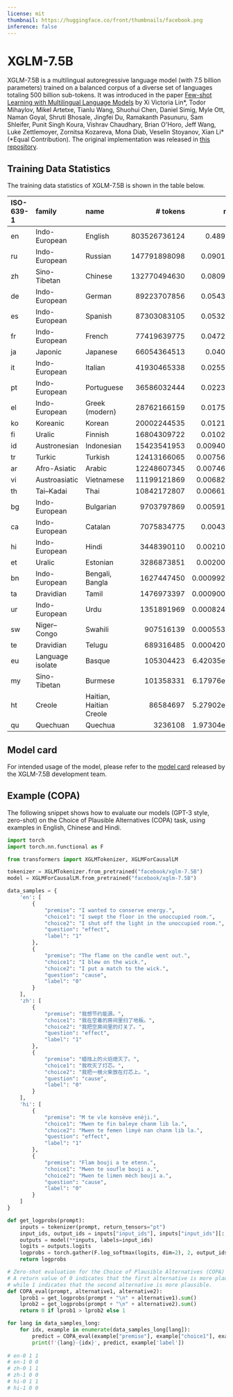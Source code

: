 ```yaml
---
license: mit
thumbnail: https://huggingface.co/front/thumbnails/facebook.png
inference: false
---
```


# XGLM-7.5B

XGLM-7.5B is a multilingual autoregressive language model (with 7.5 billion parameters) trained on a balanced corpus of a diverse set of languages totaling 500 billion sub-tokens. It was introduced in the paper [Few-shot Learning with Multilingual Language Models](https://arxiv.org/abs/2112.10668) by Xi Victoria Lin\*, Todor Mihaylov, Mikel Artetxe, Tianlu Wang, Shuohui Chen, Daniel Simig, Myle Ott, Naman Goyal, Shruti Bhosale, Jingfei Du, Ramakanth Pasunuru, Sam Shleifer, Punit Singh Koura, Vishrav Chaudhary, Brian O'Horo, Jeff Wang, Luke Zettlemoyer, Zornitsa Kozareva, Mona Diab, Veselin Stoyanov, Xian Li\* (\*Equal Contribution). The original implementation was released in [this repository](https://github.com/pytorch/fairseq/tree/main/examples/xglm).

## Training Data Statistics

The training data statistics of XGLM-7.5B is shown in the table below.

| ISO-639-1| family          | name                    |  # tokens    |    ratio    |   ratio w/ lowRes upsampling |
|:--------|:-----------------|:------------------------|-------------:|------------:|-------------:|
| en      | Indo-European    | English                 | 803526736124 | 0.489906    |       0.3259 |
| ru      | Indo-European    | Russian                 | 147791898098 | 0.0901079   |       0.0602 |
| zh      | Sino-Tibetan     | Chinese                 | 132770494630 | 0.0809494   |       0.0483 |
| de      | Indo-European    | German                  |  89223707856 | 0.0543992   |       0.0363 |
| es      | Indo-European    | Spanish                 |  87303083105 | 0.0532282   |       0.0353 |
| fr      | Indo-European    | French                  |  77419639775 | 0.0472023   |       0.0313 |
| ja      | Japonic          | Japanese                |  66054364513 | 0.040273    |       0.0269 |
| it      | Indo-European    | Italian                 |  41930465338 | 0.0255648   |       0.0171 |
| pt      | Indo-European    | Portuguese              |  36586032444 | 0.0223063   |       0.0297 |
| el      | Indo-European    | Greek (modern)          |  28762166159 | 0.0175361   |       0.0233 |
| ko      | Koreanic         | Korean                  |  20002244535 | 0.0121953   |       0.0811 |
| fi      | Uralic           | Finnish                 |  16804309722 | 0.0102455   |       0.0681 |
| id      | Austronesian     | Indonesian              |  15423541953 | 0.00940365  |       0.0125 |
| tr      | Turkic           | Turkish                 |  12413166065 | 0.00756824  |       0.0101 |
| ar      | Afro-Asiatic     | Arabic                  |  12248607345 | 0.00746791  |       0.0099 |
| vi      | Austroasiatic    | Vietnamese              |  11199121869 | 0.00682804  |       0.0091 |
| th      | Tai–Kadai        | Thai                    |  10842172807 | 0.00661041  |       0.044  |
| bg      | Indo-European    | Bulgarian               |   9703797869 | 0.00591635  |       0.0393 |
| ca      | Indo-European    | Catalan                 |   7075834775 | 0.0043141   |       0.0287 |
| hi      | Indo-European    | Hindi                   |   3448390110 | 0.00210246  |       0.014  |
| et      | Uralic           | Estonian                |   3286873851 | 0.00200399  |       0.0133 |
| bn      | Indo-European    | Bengali, Bangla         |   1627447450 | 0.000992245 |       0.0066 |
| ta      | Dravidian        | Tamil                   |   1476973397 | 0.000900502 |       0.006  |
| ur      | Indo-European    | Urdu                    |   1351891969 | 0.000824241 |       0.0055 |
| sw      | Niger–Congo      | Swahili                 |    907516139 | 0.000553307 |       0.0037 |
| te      | Dravidian        | Telugu                  |    689316485 | 0.000420272 |       0.0028 |
| eu      | Language isolate | Basque                  |    105304423 | 6.42035e-05 |       0.0043 |
| my      | Sino-Tibetan     | Burmese                 |    101358331 | 6.17976e-05 |       0.003  |
| ht      | Creole           | Haitian, Haitian Creole |     86584697 | 5.27902e-05 |       0.0035 |
| qu      | Quechuan         | Quechua                 |      3236108 | 1.97304e-06 |       0.0001 |

## Model card

For intended usage of the model, please refer to the [model card](https://github.com/pytorch/fairseq/blob/main/examples/xglm/model_card.md) released by the XGLM-7.5B development team. 

## Example (COPA)
The following snippet shows how to evaluate our models (GPT-3 style, zero-shot) on the Choice of Plausible Alternatives (COPA) task, using examples in English, Chinese and Hindi.

```python
import torch
import torch.nn.functional as F

from transformers import XGLMTokenizer, XGLMForCausalLM

tokenizer = XGLMTokenizer.from_pretrained("facebook/xglm-7.5B")
model = XGLMForCausalLM.from_pretrained("facebook/xglm-7.5B")

data_samples = {
    'en': [
        {
            "premise": "I wanted to conserve energy.",
            "choice1": "I swept the floor in the unoccupied room.",
            "choice2": "I shut off the light in the unoccupied room.",
            "question": "effect",
            "label": "1"
        },
        {
            "premise": "The flame on the candle went out.",
            "choice1": "I blew on the wick.",
            "choice2": "I put a match to the wick.",
            "question": "cause",
            "label": "0"
        }
    ],
    'zh': [
        {
            "premise": "我想节约能源。",
            "choice1": "我在空着的房间里扫了地板。",
            "choice2": "我把空房间里的灯关了。",
            "question": "effect",
            "label": "1"
        },
        {
            "premise": "蜡烛上的火焰熄灭了。",
            "choice1": "我吹灭了灯芯。",
            "choice2": "我把一根火柴放在灯芯上。",
            "question": "cause",
            "label": "0"
        }
    ],
    'hi': [
        {
            "premise": "M te vle konsève enèji.",
            "choice1": "Mwen te fin baleye chanm lib la.",
            "choice2": "Mwen te femen limyè nan chanm lib la.",
            "question": "effect",
            "label": "1"
        },
        {
            "premise": "Flam bouji a te etenn.",
            "choice1": "Mwen te soufle bouji a.",
            "choice2": "Mwen te limen mèch bouji a.",
            "question": "cause",
            "label": "0"
        }
    ]
}

def get_logprobs(prompt):
    inputs = tokenizer(prompt, return_tensors="pt")
    input_ids, output_ids = inputs["input_ids"], inputs["input_ids"][:, 1:]
    outputs = model(**inputs, labels=input_ids)
    logits = outputs.logits
    logprobs = torch.gather(F.log_softmax(logits, dim=2), 2, output_ids.unsqueeze(2))
    return logprobs

# Zero-shot evaluation for the Choice of Plausible Alternatives (COPA) task.
# A return value of 0 indicates that the first alternative is more plausible,
# while 1 indicates that the second alternative is more plausible.
def COPA_eval(prompt, alternative1, alternative2):
    lprob1 = get_logprobs(prompt + "\n" + alternative1).sum()
    lprob2 = get_logprobs(prompt + "\n" + alternative2).sum()
    return 0 if lprob1 > lprob2 else 1

for lang in data_samples_long:
    for idx, example in enumerate(data_samples_long[lang]):
        predict = COPA_eval(example["premise"], example["choice1"], example["choice2"])
        print(f'{lang}-{idx}', predict, example['label'])
        
# en-0 1 1
# en-1 0 0
# zh-0 1 1
# zh-1 0 0
# hi-0 1 1
# hi-1 0 0
```
